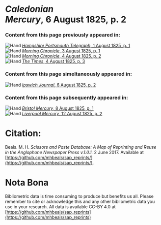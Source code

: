 # *Caledonian Mercury*, 6 August 1825, p. 2  
  
### Content from this page previously appeared in:  
![Hand](http://scissorsandpaste.net/wp-content/uploads/2017/06/smallhandpointer.png) [*Hampshire Portsmouth Telegraph*, 1 August 1825, p. 1](https://mhbeals.github.io/sap_html/Hampshire-Portsmouth-Telegraph/Hampshire-Portsmouth-Telegraph-1-August-1825-p-1)  
![Hand](http://scissorsandpaste.net/wp-content/uploads/2017/06/smallhandpointer.png) [*Morning Chronicle*, 3 August 1825, p. 1](https://mhbeals.github.io/sap_html/Morning-Chronicle/Morning-Chronicle-3-August-1825-p-1)  
![Hand](http://scissorsandpaste.net/wp-content/uploads/2017/06/smallhandpointer.png) [*Morning Chronicle*, 4 August 1825, p. 2](https://mhbeals.github.io/sap_html/Morning-Chronicle/Morning-Chronicle-4-August-1825-p-2)  
![Hand](http://scissorsandpaste.net/wp-content/uploads/2017/06/smallhandpointer.png) [*The Times*, 4 August 1825, p. 3](https://mhbeals.github.io/sap_html/The-Times/The-Times-4-August-1825-p-3)  
  
### Content from this page simeltaneously appeared in:  
![Hand](http://scissorsandpaste.net/wp-content/uploads/2017/06/smallhandpointer.png) [*Ipswich Journal*, 6 August 1825, p. 2](https://mhbeals.github.io/sap_html/Ipswich-Journal/Ipswich-Journal-6-August-1825-p-2)  
  
### Content from this page subsequently appeared in:  
![Hand](http://scissorsandpaste.net/wp-content/uploads/2017/06/smallhandpointer.png) [*Bristol Mercury*, 8 August 1825, p. 1](https://mhbeals.github.io/sap_html/Bristol-Mercury/Bristol-Mercury-8-August-1825-p-1)  
![Hand](http://scissorsandpaste.net/wp-content/uploads/2017/06/smallhandpointer.png) [*Liverpool Mercury*, 12 August 1825, p. 2](https://mhbeals.github.io/sap_html/Liverpool-Mercury/Liverpool-Mercury-12-August-1825-p-2)  


# Citation: 

Beals. M. H. *Scissors and Paste Database: A Map of Reprinting and Reuse in the Anglophone Newspaper Press v.1.0.1.* 2 June 2017. Available at [https://github.com/mhbeals/sap_reprints/](https://github.com/mhbeals/sap_reprints/). 

# Nota Bona

Bibliometric data is time consuming to produce but benefits us all. Please remember to cite or acknowledge this and any other bibliometric data you use in your research. All data is available CC-BY 4.0 at [https://github.com/mhbeals/sap_reprints](https://github.com/mhbeals/sap_reprints)